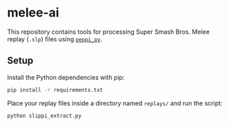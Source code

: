 # melee-ai

This repository contains tools for processing Super Smash Bros. Melee replay (`.slp`) files using [`peppi_py`](https://pypi.org/project/peppi-py/).

## Setup

Install the Python dependencies with pip:

```bash
pip install -r requirements.txt
```

Place your replay files inside a directory named `replays/` and run the script:

```bash
python slippi_extract.py
```
